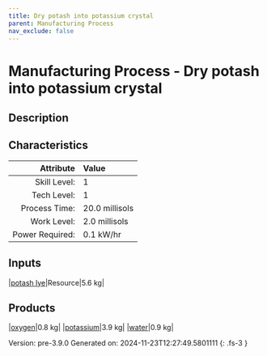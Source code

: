 ```yaml
---
title: Dry potash into potassium crystal
parent: Manufacturing Process
nav_exclude: false
---
```

# Manufacturing Process - Dry potash into potassium crystal

## Description
&#10;&#9;&#9;&#10;&#9;&#9;

## Characteristics

| Attribute      | Value |
|--------:|:------|
|Skill Level:|1|
|Tech Level:|1|
|Process Time:|20.0 millisols|
|Work Level:|2.0 millisols|
|Power Required:|0.1 kW/hr|

## Inputs

|[potash lye](../resource/potash-lye.html)|Resource|5.6 kg|

## Products

|[oxygen](../resource/oxygen.html)|0.8 kg|
|[potassium](../resource/potassium.html)|3.9 kg|
|[water](../resource/water.html)|0.9 kg|


Version: pre-3.9.0 Generated on: 2024-11-23T12:27:49.5801111
{: .fs-3 }

